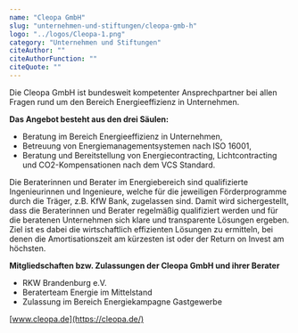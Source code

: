```yaml
---
name: "Cleopa GmbH"
slug: "unternehmen-und-stiftungen/cleopa-gmb-h"
logo: "../logos/Cleopa-1.png"
category: "Unternehmen und Stiftungen"
citeAuthor: ""
citeAuthorFunction: ""
citeQuote: ""
---
```


Die Cleopa GmbH ist bundesweit kompetenter Ansprechpartner bei allen Fragen rund um den Bereich Energieeffizienz in Unternehmen.

**Das Angebot besteht aus den drei Säulen:**

- Beratung im Bereich Energieeffizienz in Unternehmen,
- Betreuung von Energiemanagementsystemen nach ISO 16001,
- Beratung und Bereitstellung von Energiecontracting, Lichtcontracting und CO2-Kompensationen nach dem VCS Standard.

Die Beraterinnen und Berater im Energiebereich sind qualifizierte Ingenieurinnen und Ingenieure, welche für die jeweiligen Förderprogramme durch die Träger, z.B. KfW Bank, zugelassen sind. Damit wird sichergestellt, dass die Beraterinnen und Berater regelmäßig qualifiziert werden und für die beratenen Unternehmen sich klare und transparente Lösungen ergeben. Ziel ist es dabei die wirtschaftlich effizienten Lösungen zu ermitteln, bei denen die Amortisationszeit am kürzesten ist oder der Return on Invest am höchsten.

**Mitgliedschaften bzw. Zulassungen der Cleopa GmbH und ihrer Berater**

- RKW Brandenburg e.V.
- Beraterteam Energie im Mittelstand
- Zulassung im Bereich Energiekampagne Gastgewerbe

[www.cleopa.de](https://cleopa.de/)
